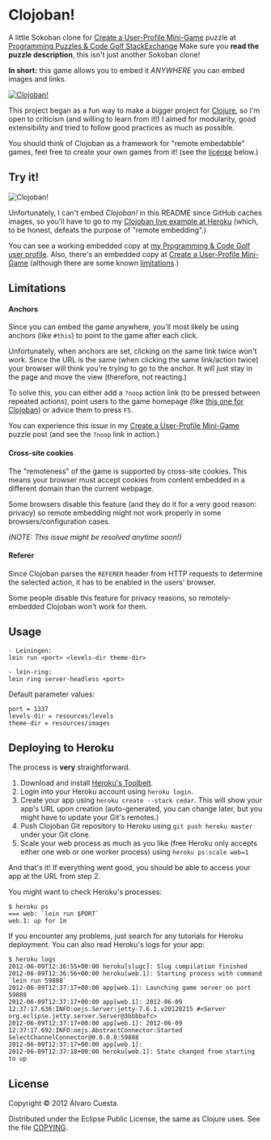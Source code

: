 # Clojoban!

A little Sokoban clone for [Create a User-Profile Mini-Game](http://codegolf.stackexchange.com/questions/5933/create-a-user-profile-mini-game) puzzle at [Programming Puzzles & Code Golf StackExchange](http://codegolf.stackexchange.com) Make sure you **read the puzzle description**, this isn't just another Sokoban clone!

**In short:** this game allows you to embed it *ANYWHERE* you can embed images and links.

[![Clojoban!](http://i.imgur.com/zIuPq.png)](http://clojoban.herokuapp.com)

This project began as a fun way to make a bigger project for [Clojure](http://www.clojure.org), so I'm open to criticism (and willing to learn from it!) I aimed for modularity, good extensibility and tried to follow good practices as much as possible.

You should think of Clojoban as a framework for "remote embedabble" games, feel free to create your own games from it! (see the [license](https://github.com/alvaro-cuesta/clojoban#license) below.)

## Try it!

![Clojoban!](http://clojoban.herokuapp.com/game)

Unfortunately, I can't embed *Clojoban!* in this README since GitHub caches images, so you'll have to go to my [Clojoban live example at Heroku](http://clojoban.herokuapp.com) (which, to be honest, defeats the purpose of "remote embedding".)

You can see a working embedded copy at [my Programming & Code Golf user profile](http://codegolf.stackexchange.com/users/4685/lvaro-cuesta). Also, there's an embedded copy at [Create a User-Profile Mini-Game](http://codegolf.stackexchange.com/questions/5933/create-a-user-profile-mini-game) (although there are some known [limitations](https://github.com/alvaro-cuesta/clojoban#limitations).)

## Limitations

#### Anchors

Since you can embed the game anywhere, you'll most likely be using anchors (like `#this`) to point to the game after each click.

Unfortunately, when anchors are set, clicking on the same link twice won't work. Since the URL is the same (when clicking the same link/action twice) your browser will think you're trying to go to the anchor. It will just stay in the page and move the view (therefore, not reacting.)

To solve this, you can either add a `?noop` action link (to be pressed between repeated actions), point users to the game homepage (like [this one for Clojoban](http://clojoban.herokuapp.com)) or advice them to press `F5`.

You can experience this *issue* in my [Create a User-Profile Mini-Game](http://codegolf.stackexchange.com/questions/5933/create-a-user-profile-mini-game) puzzle post (and see the `?noop` link in action.)

#### Cross-site cookies

The "remoteness" of the game is supported by cross-site cookies. This means your browser must accept cookies from content embedded in a different domain than the current webpage.

Some browsers disable this feature (and they do it for a very good reason: privacy) so remote embedding might not work properly in some browsers/configuration cases.

*(NOTE: This issue might be resolved anytime soon!)*

#### Referer

Since Clojoban parses the `REFERER` header from HTTP requests to determine the selected action, it has to be enabled in the users' browser.

Some people disable this feature for privacy reasons, so remotely-embedded Clojoban won't work for them.

## Usage

```
- Leiningen:
lein run <port> <levels-dir theme-dir>

- lein-ring:
lein ring server-headless <port>
```

Default parameter values:

```
port = 1337
levels-dir = resources/levels
theme-dir = resources/images
```
    
## Deploying to Heroku

The process is **very** straightforward.

1. Download and install [Heroku's Toolbelt](https://toolbelt.heroku.com/).
2. Login into your Heroku account using `heroku login`.
3. Create your app using `heroku create --stack cedar`. This will show your app's URL upon creation (auto-generated, you can change later, but you might have to update your Git's remotes.)
4. Push Clojoban Git repository to Heroku using `git push heroku master` under your Git clone.
5. Scale your web process as much as you like (free Heroku only accepts either one web or one worker process) using `heroku ps:scale web=1`

And that's it! If everything went good, you should be able to access your app at the URL from step 2.

You might want to check Heroku's processes:
```
$ heroku ps
=== web: `lein run $PORT`
web.1: up for 1m
```

If you encounter any problems, just search for any tutorials for Heroku deployment. You can also read Heroku's logs for your app:
```
$ heroku logs
2012-06-09T12:36:55+00:00 heroku[slugc]: Slug compilation finished
2012-06-09T12:36:56+00:00 heroku[web.1]: Starting process with command `lein run 59888`
2012-06-09T12:37:17+00:00 app[web.1]: Launching game server on port 59888
2012-06-09T12:37:17+00:00 app[web.1]: 2012-06-09 12:37:17.636:INFO:oejs.Server:jetty-7.6.1.v20120215 #<Server org.eclipse.jetty.server.Server@3bbbbafc>
2012-06-09T12:37:17+00:00 app[web.1]: 2012-06-09 12:37:17.692:INFO:oejs.AbstractConnector:Started SelectChannelConnector@0.0.0.0:59888
2012-06-09T12:37:17+00:00 app[web.1]:
2012-06-09T12:37:18+00:00 heroku[web.1]: State changed from starting to up
```

## License

Copyright © 2012 Álvaro Cuesta.

Distributed under the Eclipse Public License, the same as Clojure uses. See the file [COPYING](https://github.com/alvaro-cuesta/clojoban/blob/master/COPYING).